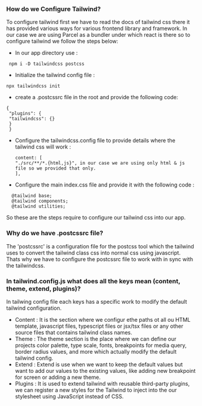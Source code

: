 ### How do we Configure Tailwind?

To configure tailwind first we have to read the docs of tailwind css there it has provided various ways for various frontend library and framework. In our case we are using Parcel as a bundler under which react is there so to configure tailwind we follow the steps below:

- In our app directory use :

```
 npm i -D tailwindcss postcss
```

- Initialize the tailwind config file :

```
npx tailwindcss init
```

- create a .postcssrc file in the root and provide the following code:

```
{
 "plugins": {
 "tailwindcss": {}
 }
 }
```

- Configure the tailwindcss.config file to provide details where the tailwind css will work :
  ```
  content: [
  "./src/**/*.{html,js}", in our case we are using only html & js file so we provided that only.
  ],
  ```
- Configure the main index.css file and provide it with the following code :

```
  @tailwind base;
  @tailwind components;
  @tailwind utilities;
```

So these are the steps require to configure our tailwind css into our app.

### Why do we have .postcssrc file?

The 'postcssrc' is a configuration file for the postcss tool which the tailwind uses to convert the tailwind class css into normal css using javascript. Thats why we have to configure the postcssrc file to work with in sync with the tailwindcss.

### In tailwind.config.js what does all the keys mean (content, theme, extend, plugins)?

In tailwing config file each keys has a specific work to modify the default tailwind configuration.

- Content :
  It is the section where we configur ethe paths ot all ou HTML template, javascript files, typescript files or jsx/tsx files or any other source files that contains tailwind class names.
- Theme :
  The theme section is the place where we can define our projects color palette, type scale, fonts, breakpoints for media query, border radius values, and more which actually modify the default tailwind config.
- Extend :
  Extend is use when we want to keep the default values but want to add our values to the existing values, like adding new breakpoint for screen or adding a new theme.
- Plugins :
  It is used to extend tailwind with reusable third-party plugins, we can register a new styles for the Tailwind to inject into the our stylesheet using JavaScript instead of CSS.
